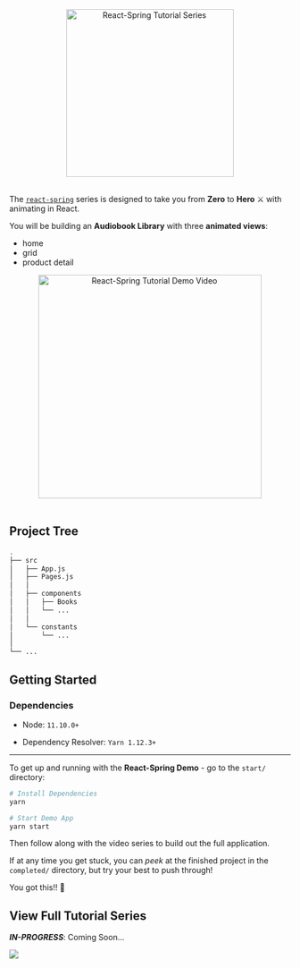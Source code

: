 <div style="text-align:center;">
  <img src="https://i.imgur.com/pdaLB8w.jpg" alt="React-Spring Tutorial Series" style="height:300px;"/>
  <br>
  <br>
</div>

The [`react-spring`](https://www.react-spring.io/) series is designed to take you from **Zero** to **Hero** ⚔️ with animating in React.

You will be building an **Audiobook Library** with three **animated views**:

- home
- grid
- product detail

<div style="text-align:center;">
  <img src="React-Spring_Demo.gif" alt="React-Spring Tutorial Demo Video" style="height:400px;"/>
  <br>
  <br>
</div>

## **Project Tree**

```bash
.
├── src
│   ├── App.js
│   ├── Pages.js
│   │
│   ├── components
│   │   ├── Books
│   │   └── ...
│   │
│   └── constants
│       └── ...
│
└── ...
```

## **Getting Started**

### Dependencies

- Node: `11.10.0+`

- Dependency Resolver: `Yarn 1.12.3+`

---

To get up and running with the **React-Spring Demo** - go to the `start/` directory:

```bash
# Install Dependencies
yarn

# Start Demo App
yarn start
```

Then follow along with the video series to build out the full application.

If at any time you get stuck, you can _peek_ at the finished project in the `completed/` directory, but try your best to push through!

You got this!! 💖

## **View Full Tutorial Series**

**_IN-PROGRESS_**: Coming Soon...

[<img src="https://www.youtube.com/yts/img/favicon_32-vflOogEID.png">](https://youtu.be/TBD)
